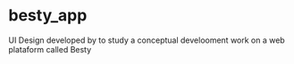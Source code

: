 # besty_app
UI Design developed by to study a conceptual develooment work on a web plataform called Besty
